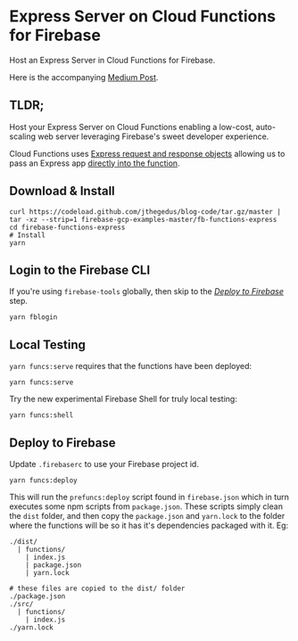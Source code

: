 # Express Server on Cloud Functions for Firebase

Host an Express Server in Cloud Functions for Firebase.

Here is the accompanying [Medium Post](https://medium.com/@jthegedus/express-js-on-cloud-functions-for-firebase-86ed26f9144c).

## TLDR;

Host your Express Server on Cloud Functions enabling a low-cost, auto-scaling web server leveraging Firebase's sweet developer experience.

Cloud Functions uses [Express request and response objects](https://firebase.google.com/docs/functions/http-events#trigger_a_function_with_an_http_request) allowing us to pass an Express app [directly into the function](https://github.com/jthegedus/firebase-functions-express-example/blob/master/firebase-functions-express/src/functions/index.js#L11).

## Download & Install

```shell
curl https://codeload.github.com/jthegedus/blog-code/tar.gz/master | tar -xz --strip=1 firebase-gcp-examples-master/fb-functions-express
cd firebase-functions-express
# Install
yarn
```

## Login to the Firebase CLI

If you're using `firebase-tools` globally, then skip to the [_Deploy to Firebase_](#deploy-to-firebase) step.

```shell
yarn fblogin
```

## Local Testing

`yarn funcs:serve` requires that the functions have been deployed:

```shell
yarn funcs:serve
```

Try the new experimental Firebase Shell for truly local testing:

```shell
yarn funcs:shell
```

## Deploy to Firebase

Update `.firebaserc` to use your Firebase project id.

```
yarn funcs:deploy
```

This will run the `prefuncs:deploy` script found in `firebase.json` which in turn executes some npm scripts from `package.json`. These scripts simply clean the `dist` folder, and then copy the `package.json` and `yarn.lock` to the folder where the functions will be so it has it's dependencies packaged with it. Eg:

```shell
./dist/
  | functions/
    | index.js
    | package.json
    | yarn.lock

# these files are copied to the dist/ folder
./package.json
./src/
  | functions/
    | index.js
./yarn.lock
```
